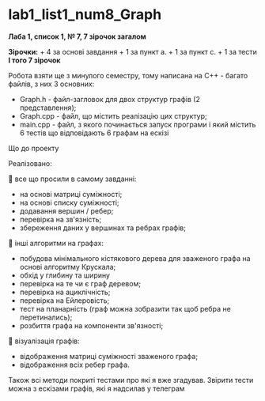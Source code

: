 # lab1_list1_num8_Graph

<b>Лаба 1, список 1, № 7, 7 зірочок загалом</b>

<b>Зірочки:</b>
    + 4 за основі завдання
    + 1 за пункт а.
    + 1 за пункт с.
    + 1 за тести
<b>І того 7 зірочок</b>

Робота взяти ще з минулого семестру, тому написана на С++ - багато файлів, з них 3 основних:
  * Graph.h - файл-загловок для двох структур графів (2 представлення);
  * Graph.cpp - файл, що містить реалізацію цих структур;
  * main.cpp - файл, з якого починається запуск програми і який містить 6 тестів що відповідають 6 графам на ескізі

Що до проекту

Реалізовано:

🔸 все що просили в самому завданні:

  - на основі матриці суміжності;
  - на основі списку суміжності;
  - додавання вершин / ребер;
  - перевірка на зв'язність;
  - збереження даних у вершинах та ребрах графів;

🔹 інші алгоритми на графах:

  - побудова мінімального кістякового дерева для зваженого
     графа на основі алгоритму Крускала;
  - обхід у глибину та ширину
  - перевірка на те чи є граф деревом;
  - перевірка на ациклічність;
  - перевірка на Ейлеровість;
  - тест на планарність (граф можна зобразити так щоб ребра не
     перетинались);
  - розбиття графа на компоненти зв'язності;

🔹 візуалізація графів:

  - відображення матриці суміжності зваженого графа;
  - відображення всіх ребер графа.

Також всі методи покриті тестами про які я вже згадував.
Звірити тести можна з ескізами графів, які я надсилав у телеграм

